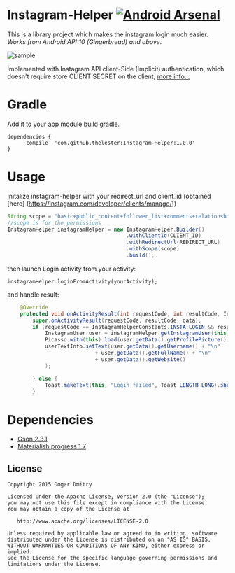 # Instagram-Helper   [![Android Arsenal](https://img.shields.io/badge/Android%20Arsenal-Instagram--Helper-brightgreen.svg?style=flat-square)](http://android-arsenal.com/details/1/2753)

This is a library project which makes the instagram login much easier. *Works from Android API 10 (Gingerbread) and above*.

![sample](https://github.com/TheLester/Instagram-Helper/blob/master/presentation/login.gif)

Implemented with Instagram API client-Side (Implicit) authentication, which doesn't require store CLIENT SECRET on the client, [more info...](https://instagram.com/developer/authentication/) 
# Gradle

Add it to your app module build gradle.
```
dependencies {
      compile  'com.github.thelester:Instagram-Helper:1.0.0'
}
```
Usage
======
Initalize instagram-helper with your redirect_url and client_id (obtained [here] (https://instagram.com/developer/clients/manage/))
```java    
String scope = "basic+public_content+follower_list+comments+relationships+likes";
//scope is for the permissions
InstagramHelper instagramHelper = new InstagramHelper.Builder()
                                      .withClientId(CLIENT_ID)
                                      .withRedirectUrl(REDIRECT_URL)
                                      .withScope(scope)
                                      .build();
 ```
then launch Login activity from your activity:
```
instagramHelper.loginFromActivity(yourActivity);
```
and handle result:
```java
    @Override
    protected void onActivityResult(int requestCode, int resultCode, Intent data) {
        super.onActivityResult(requestCode, resultCode, data);
        if (requestCode == InstagramHelperConstants.INSTA_LOGIN && resultCode == RESULT_OK) {
            InstagramUser user = instagramHelper.getInstagramUser(this);
            Picasso.with(this).load(user.getData().getProfilePicture()).into(userPhoto);
            userTextInfo.setText(user.getData().getUsername() + "\n"
                            + user.getData().getFullName() + "\n"
                            + user.getData().getWebsite()
            );

        } else {
            Toast.makeText(this, "Login failed", Toast.LENGTH_LONG).show();
        }
````
# Dependencies
 * [Gson 2.3.1](https://github.com/google/gson)
 * [Materialish progress 1.7](https://github.com/pnikosis/materialish-progress)


License
-------
    Copyright 2015 Dogar Dmitry

    Licensed under the Apache License, Version 2.0 (the "License");
    you may not use this file except in compliance with the License.
    You may obtain a copy of the License at

       http://www.apache.org/licenses/LICENSE-2.0

    Unless required by applicable law or agreed to in writing, software
    distributed under the License is distributed on an "AS IS" BASIS,
    WITHOUT WARRANTIES OR CONDITIONS OF ANY KIND, either express or implied.
    See the License for the specific language governing permissions and
    limitations under the License.
